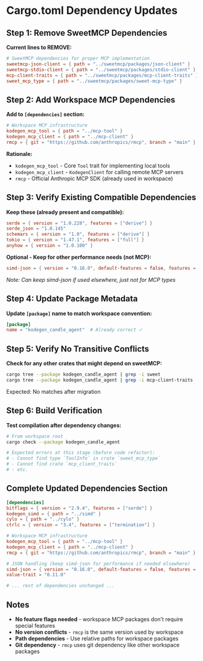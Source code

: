 # Cargo.toml Dependency Updates

## Step 1: Remove SweetMCP Dependencies

**Current lines to REMOVE:**
```toml
# SweetMCP dependencies for proper MCP implementation
sweetmcp-json-client = { path = "../sweetmcp/packages/json-client" }
sweetmcp-stdio-client = { path = "../sweetmcp/packages/stdio-client" }
mcp-client-traits = { path = "../sweetmcp/packages/mcp-client-traits" }
sweet_mcp_type = { path = "../sweetmcp/packages/sweet-mcp-type" }
```

## Step 2: Add Workspace MCP Dependencies

**Add to `[dependencies]` section:**
```toml
# Workspace MCP infrastructure
kodegen_mcp_tool = { path = "../mcp-tool" }
kodegen_mcp_client = { path = "../mcp-client" }
rmcp = { git = "https://github.com/anthropics/rmcp", branch = "main" }
```

**Rationale:**
- `kodegen_mcp_tool` - Core `Tool` trait for implementing local tools
- `kodegen_mcp_client` - `KodegenClient` for calling remote MCP servers
- `rmcp` - Official Anthropic MCP SDK (already used in workspace)

## Step 3: Verify Existing Compatible Dependencies

**Keep these (already present and compatible):**
```toml
serde = { version = "1.0.228", features = ["derive"] }
serde_json = "1.0.145"
schemars = { version = "1.0", features = ["derive"] }
tokio = { version = "1.47.1", features = ["full"] }
anyhow = { version = "1.0.100" }
```

**Optional - Keep for other performance needs (not MCP):**
```toml
simd-json = { version = "0.16.0", default-features = false, features = [...] }
```
*Note: Can keep simd-json if used elsewhere, just not for MCP types*

## Step 4: Update Package Metadata

**Update `[package]` name to match workspace convention:**
```toml
[package]
name = "kodegen_candle_agent"  # Already correct ✓
```

## Step 5: Verify No Transitive Conflicts

**Check for any other crates that might depend on sweetMCP:**
```bash
cargo tree --package kodegen_candle_agent | grep -i sweet
cargo tree --package kodegen_candle_agent | grep -i mcp-client-traits
```

Expected: No matches after migration

## Step 6: Build Verification

**Test compilation after dependency changes:**
```bash
# From workspace root
cargo check --package kodegen_candle_agent

# Expected errors at this stage (before code refactor):
# - Cannot find type `ToolInfo` in crate `sweet_mcp_type`
# - Cannot find crate `mcp_client_traits`
# - etc.
```

## Complete Updated Dependencies Section

```toml
[dependencies]
bitflags = { version = "2.9.4", features = ["serde"] }
kodegen_simd = { path = "../simd" }
cylo = { path = "../cylo" }
ctrlc = { version = "3.4", features = ["termination"] }

# Workspace MCP infrastructure
kodegen_mcp_tool = { path = "../mcp-tool" }
kodegen_mcp_client = { path = "../mcp-client" }
rmcp = { git = "https://github.com/anthropics/rmcp", branch = "main" }

# JSON handling (keep simd-json for performance if needed elsewhere)
simd-json = { version = "0.16.0", default-features = false, features = ["known-key", "runtime-detection", "swar-number-parsing", "value-no-dup-keys"] }
value-trait = "0.11.0"

# ... rest of dependencies unchanged ...
```

## Notes

- **No feature flags needed** - workspace MCP packages don't require special features
- **No version conflicts** - `rmcp` is the same version used by workspace
- **Path dependencies** - Use relative paths for workspace packages
- **Git dependency** - `rmcp` uses git dependency like other workspace packages
